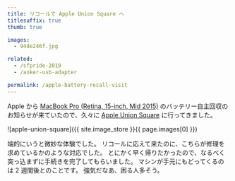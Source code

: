 ```yaml
---
title: リコールで Apple Union Square へ
titlesuffix: true
thumb: true

images:
  - 94de246f.jpg

related:
  - /sfpride-2019
  - /anker-usb-adapter

permalink: /apple-battery-recall-visit
---
```


Apple から [MacBook Pro (Retina, 15-inch, Mid 2015)](/gear#macbook-pro-retina-15-inch-mid-2015) のバッテリー自主回収のお知らせが来ていたので、久々に [Apple Union Square](https://www.apple.com/retail/unionsquare/) に行ってきました。

![apple-union-square]({{ site.image_store }}{{ page.images[0] }})

端的にいうと微妙な体験でした。
リコールに応えて来たのに、こちらが修理を求めているかのような対応でした。
とにかく早く帰りたかったので、なるべく突っ込まずに手続きを完了してもらいました。
マシンが手元にもどってくるのは 2 週間後とのことです。
強気だなあ、困る人多そう。
